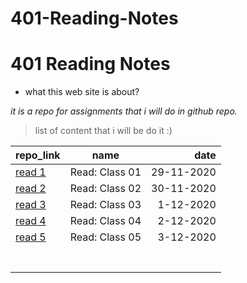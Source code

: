 # 401-Reading-Notes


#  401 Reading Notes
* what this web site is about?

*it is a repo for assignments that i will do in github repo.*

> list of content that i will be do it :) 

| repo_link |      name     |  date   |
|----------|:-------------:|------:|
|[read 1](https://hadeelhhawajreh.github.io/401-Reading-Notes/class-01)|Read: Class 01|29-11-2020|  
|[read 2](https://hadeelhhawajreh.github.io/401-Reading-Notes/class-02)|Read: Class 02|30-11-2020|  
|[read 3](https://hadeelhhawajreh.github.io/401-Reading-Notes/class-03)|Read: Class 03|1-12-2020|  
|[read 4](https://hadeelhhawajreh.github.io/401-Reading-Notes/class-04)|Read: Class 04|2-12-2020|  
|[read 5](https://hadeelhhawajreh.github.io/401-Reading-Notes/class-05)|Read: Class 05|3-12-2020|  
|          |               |       |  
|          |               |       |  
|          |               |       |  
|          |               |       |  
|          |               |       |  
|          |               |       |  
|          |               |       |  


